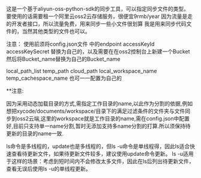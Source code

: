 这是一个基于aliyun-oss-python-sdk的同步工具，可以指定同步文件的类型。
要使用的话需要租一个阿里云oss2云存储服务，很便宜9rmb/year
因为流量是走的开发者接口，所以流量免费，用来同步一些小文件很划算
我是用来同步代码文件的，当然其他类型的文件也可以。

注意：
使用前须将config.json文件
中的endpoint
accessKeyId
accessKeySecret
替换为自己的，以及需要在在oss2控制台上新建一个Bucket
然后将Bucket_name替换为自己的Bucket_name

local_path_list
temp_path
cloud_path
local_workspace_name
temp_cachespace_name
也可一一配置为自己的

**注意: 

因为采用动态加载目录的方式,需指定工作目录的name,以此作为分割的依据,例如想把xycode/documents/workspace/目录下的满足过滤条件的文件夹与文件同步到oss2云端,这里的workspace就是工作目录的name,需在config.json中配置好,目前只支持单一name分割,暂时无添加支持多name分割的打算.所以须保持待更新的目录的name一致.

ls命令是多线程的，update也是多线程的，但ls -u命令是单线程得，因此ls适合快速查看待更新文件，如果待更新文件较多，建议使用update命令更新。
ls -u适用于这样的场景：考虑到短时间内不会修改太多文件，因此在ls后列出待更新文件，查看无误后使用ls -u的单线程更新。
